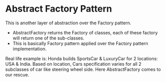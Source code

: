 # Abstract Factory Pattern

This is another layer of abstraction over the Factory pattern.

- AbstractFactory returns the Factory of classes, each of these factory will return one of the sub-classes.
- This is basically Factory pattern applied over the Factory pattern implementation.

Real life example is: Honda builds SportsCar & LuxuryCar for 2 locations: USA & India. Based on location, Cars specification varies for all 2 subclasses of car like steering wheel side. Here AbstractFactory comes to our rescue.